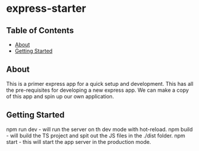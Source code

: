 # express-starter

## Table of Contents

- [About](#about)
- [Getting Started](#getting_started)

## About <a name = "about"></a>

This is a primer express app for a quick setup and development. This has all the pre-requisites for developing a new express app. We can make a copy of this app and spin up our own application.

## Getting Started <a name = "getting_started"></a>

npm run dev - will run the server on th dev mode with hot-reload.
npm build - will build the TS project and spit out the JS files in the ./dist folder.
npm start - this will start the app server in the production mode.
